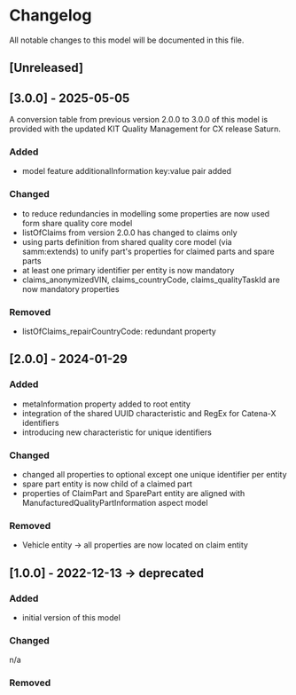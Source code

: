 # Changelog
All notable changes to this model will be documented in this file.

## [Unreleased]

## [3.0.0] - 2025-05-05
A conversion table from previous version 2.0.0 to 3.0.0 of this model is provided with the updated KIT Quality Management for CX release Saturn.

### Added
- model feature additionalInformation key:value pair added

### Changed
- to reduce redundancies in modelling some properties are now used form share quality core model
- listOfClaims from version 2.0.0 has changed to claims only
- using parts definition from shared quality core model (via samm:extends) to unify part's properties for claimed parts and spare parts
- at least one primary identifier per entity is now mandatory
- claims_anonymizedVIN, claims_countryCode, claims_qualityTaskId are now mandatory properties

### Removed
- listOfClaims_repairCountryCode: redundant property

## [2.0.0] - 2024-01-29
### Added
- metaInformation property added to root entity
- integration of the shared UUID characteristic and RegEx for Catena-X identifiers
- introducing new characteristic for unique identifiers

### Changed
- changed all properties to optional except one unique identifier per entity
- spare part entity is now child of a claimed part
- properties of ClaimPart and SparePart entity are aligned with ManufacturedQualityPartInformation aspect model

### Removed
- Vehicle entity -> all properties are now located on claim entity

## [1.0.0] - 2022-12-13 -> deprecated
### Added
- initial version of this model

### Changed
n/a

### Removed

